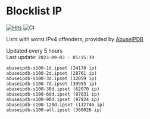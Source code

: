 # Blocklist IP

[![Hits](https://hits.seeyoufarm.com/api/count/incr/badge.svg?url=https%3A%2F%2Fgithub.com%2Fborestad%2Fblocklist-ip%2F&count_bg=%2379C83D&title_bg=%23555555&icon=&icon_color=%23E7E7E7&title=hits&edge_flat=false)](https://hits.seeyoufarm.com)  ![CI](https://img.shields.io/github/workflow/status/borestad/blocklist-ip/CI?style=flat-square)

Lists with worst IPv4 offenders, provided by [AbuseIPDB](https://www.abuseipdb.com/)

<!-- FOOTER-PLACEHOLDER -->
Updated every 5 hours<br>
Last update: `2023-09-03 - 05:15:39`
```
abuseipdb-s100-1d.ipset (24178 ip)
abuseipdb-s100-2d.ipset (28761 ip)
abuseipdb-s100-3d.ipset (32059 ip)
abuseipdb-s100-7d.ipset (39955 ip)
abuseipdb-s100-30d.ipset (62070 ip)
abuseipdb-s100-60d.ipset (87631 ip)
abuseipdb-s100-90d.ipset (97924 ip)
abuseipdb-s100-120d.ipset (132746 ip)
abuseipdb-s100-all.ipset (360026 ip)
```
